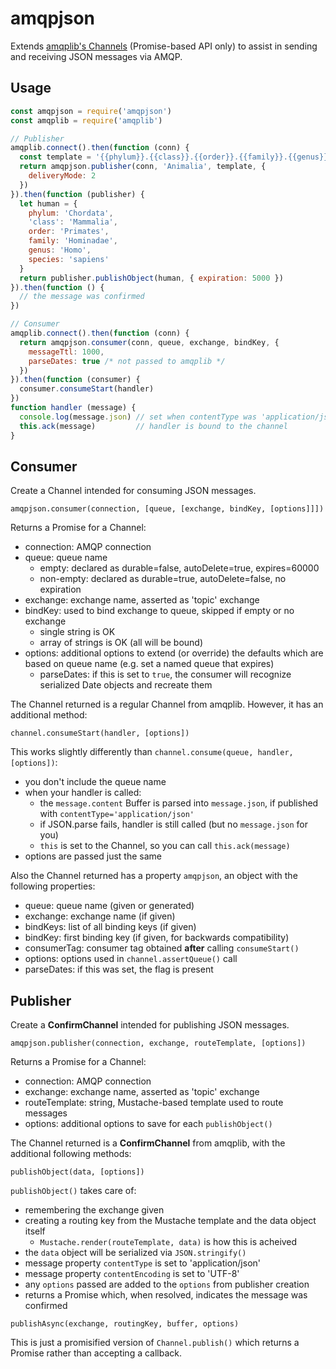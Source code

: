 # amqpjson

Extends
[amqplib's Channels](http://www.squaremobius.net/amqp.node/channel_api.html#channel) (Promise-based
API only) to assist in sending and receiving JSON messages via AMQP.

## Usage

```javascript
const amqpjson = require('amqpjson')
const amqplib = require('amqplib')

// Publisher
amqplib.connect().then(function (conn) {
  const template = '{{phylum}}.{{class}}.{{order}}.{{family}}.{{genus}}.{{species}}'
  return amqpjson.publisher(conn, 'Animalia', template, {
    deliveryMode: 2
  })
}).then(function (publisher) {
  let human = {
    phylum: 'Chordata',
    'class': 'Mammalia',
    order: 'Primates',
    family: 'Hominadae',
    genus: 'Homo',
    species: 'sapiens'
  }
  return publisher.publishObject(human, { expiration: 5000 })
}).then(function () {
  // the message was confirmed
})

// Consumer
amqplib.connect().then(function (conn) {
  return amqpjson.consumer(conn, queue, exchange, bindKey, {
    messageTtl: 1000,
    parseDates: true /* not passed to amqplib */
  })
}).then(function (consumer) {
  consumer.consumeStart(handler)
})
function handler (message) {
  console.log(message.json) // set when contentType was 'application/json'
  this.ack(message)         // handler is bound to the channel
}
```

## Consumer

Create a Channel intended for consuming JSON messages.

`amqpjson.consumer(connection, [queue, [exchange, bindKey, [options]]])`

Returns a Promise for a Channel:

- connection: AMQP connection
- queue: queue name
  - empty: declared as durable=false, autoDelete=true, expires=60000
  - non-empty: declared as durable=true, autoDelete=false, no expiration
- exchange: exchange name, asserted as 'topic' exchange
- bindKey: used to bind exchange to queue, skipped if empty or no exchange
  - single string is OK
  - array of strings is OK (all will be bound)
- options: additional options to extend (or override) the defaults which are
  based on queue name (e.g. set a named queue that expires)
  - parseDates: if this is set to `true`, the consumer will recognize serialized
    Date objects and recreate them

The Channel returned is a regular Channel from amqplib. However, it has an
additional method:

`channel.consumeStart(handler, [options])`

This works slightly differently than `channel.consume(queue, handler, [options])`:

- you don't include the queue name
- when your handler is called:
  - the `message.content` Buffer is parsed into `message.json`, if published
    with `contentType='application/json'`
  - if JSON.parse fails, handler is still called (but no `message.json` for you)
  - `this` is set to the Channel, so you can call `this.ack(message)`
- options are passed just the same

Also the Channel returned has a property `amqpjson`, an object with the
following properties:

- queue: queue name (given or generated)
- exchange: exchange name (if given)
- bindKeys: list of all binding keys (if given)
- bindKey: first binding key (if given, for backwards compatibility)
- consumerTag: consumer tag obtained **after** calling `consumeStart()`
- options: options used in `channel.assertQueue()` call
- parseDates: if this was set, the flag is present

## Publisher

Create a **ConfirmChannel** intended for publishing JSON messages.

`amqpjson.publisher(connection, exchange, routeTemplate, [options])`

Returns a Promise for a Channel:

- connection: AMQP connection
- exchange: exchange name, asserted as 'topic' exchange
- routeTemplate: string, Mustache-based template used to route messages
- options: additional options to save for each `publishObject()`

The Channel returned is a **ConfirmChannel** from amqplib, with the additional
following methods:

`publishObject(data, [options])`

`publishObject()` takes care of:

- remembering the exchange given
- creating a routing key from the Mustache template and the data object itself
  - `Mustache.render(routeTemplate, data)` is how this is acheived
- the `data` object will be serialized via `JSON.stringify()`
- message property `contentType` is set to 'application/json'
- message property `contentEncoding` is set to 'UTF-8'
- any `options` passed are added to the `options` from publisher creation
- returns a Promise which, when resolved, indicates the message was confirmed

`publishAsync(exchange, routingKey, buffer, options)`

This is just a promisified version of `Channel.publish()` which returns a
Promise rather than accepting a callback.
